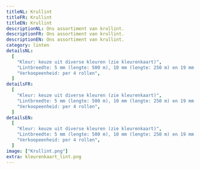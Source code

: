 ```yaml
---
titleNL: Krullint
titleFR: Krullint
titleEN: Krullint
descriptionNL: Ons assortiment van krullint.
descriptionFR: Ons assortiment van krullint.
descriptionEN: Ons assortiment van krullint.
category: linten
detailsNL:
  [
    "Kleur: keuze uit diverse kleuren (zie kleurenkaart)",
    "Lintbreedte: 5 mm (lengte: 500 m), 10 mm (lengte: 250 m) en 19 mm (lengte: 100 m)",
    "Verkoopeenheid: per 4 rollen",
  ]
detailsFR:
  [
    "Kleur: keuze uit diverse kleuren (zie kleurenkaart)",
    "Lintbreedte: 5 mm (lengte: 500 m), 10 mm (lengte: 250 m) en 19 mm (lengte: 100 m)",
    "Verkoopeenheid: per 4 rollen",
  ]
detailsEN:
  [
    "Kleur: keuze uit diverse kleuren (zie kleurenkaart)",
    "Lintbreedte: 5 mm (lengte: 500 m), 10 mm (lengte: 250 m) en 19 mm (lengte: 100 m)",
    "Verkoopeenheid: per 4 rollen",
  ]
image: ["Krullint.png"]
extra: kleurenkaart_lint.png
---
```

